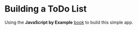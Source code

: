 # Building a ToDo List
Using the **JavaScript by Example** [book](https://www.packtpub.com/product/javascript-by-example/9781788293969) to build this simple app.
